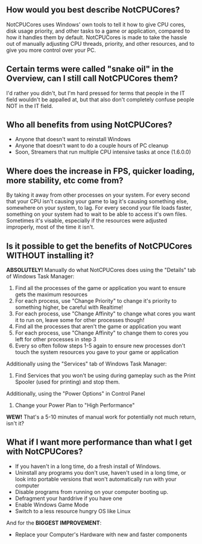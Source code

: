 ## How would you best describe NotCPUCores?

NotCPUCores uses Windows' own tools to tell it how to give CPU cores, disk usage priority, and other tasks to a game or application, compared to how it handles them by default. NotCPUCores is made to take the hassle out of manually adjusting CPU threads, priority, and other resources, and to give you more control over your PC.


## Certain terms were called "snake oil" in the Overview, can I still call NotCPUCores them?

I'd rather you didn't, but I'm hard pressed for terms that people in the IT field wouldn't be appalled at, but that also don't completely confuse people NOT in the IT field.


## Who all benefits from using NotCPUCores?

* Anyone that doesn't want to reinstall Windows
* Anyone that doesn't want to do a couple hours of PC cleanup
* Soon, Streamers that run multiple CPU intensive tasks at once (1.6.0.0)


## Where does the increase in FPS, quicker loading, more stability, etc come from?

By taking it away from other processes on your system. For every second that your CPU isn't causing your game to lag it's causing something else, somewhere on your system, to lag. For every second your file loads faster, something on your system had to wait to be able to access it's own files. Sometimes it's visable, especially if the resources were adjusted improperly, most of the time it isn't.

## Is it possible to get the benefits of NotCPUCores WITHOUT installing it?

**ABSOLUTELY!** Manually do what NotCPUCores does using the "Details" tab of Windows Task Manager:

1. Find all the processes of the game or application you want to ensure gets the maximum resources
2. For each process, use "Change Priority" to change it's priority to something higher, be careful with Realtime!
3. For each process, use "Change Affinity" to change what cores you want it to run on, leave some for other processes though!
4. Find all the processes that aren't the game or application you want
5. For each process, use "Change Affinity" to change them to cores you left for other processes in step 3
6. Every so often follow steps 1-5 again to ensure new processes don't touch the system resources you gave to your game or application

Additionally using the "Services" tab of Windows Task Manager:

1. Find Services that you won't be using during gameplay such as the Print Spooler (used for printing) and stop them.

Additionally, using the "Power Options" in Control Panel 

1. Change your Power Plan to "High Performance"

**WEW!** That's a 5-10 minutes of manual work for potentially not much return, isn't it?

## What if I want more performance than what I get with NotCPUCores?

* If you haven't in a long time, do a fresh install of Windows. 
* Uninstall any programs you don't use, haven't used in a long time, or look into portable versions that won't automatically run with your computer
* Disable programs from running on your computer booting up.
* Defragment your harddrive if you have one
* Enable Windows Game Mode
* Switch to a less resource hungry OS like Linux

And for the **BIGGEST IMPROVEMENT**:

* Replace your Computer's Hardware with new and faster components
